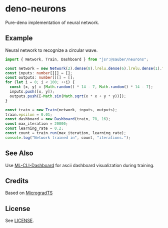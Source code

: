 # deno-neurons

Pure-deno implementation of neural network.

## Example

Neural network to recognize a circular wave.

```ts
import { Network, Train, Dashboard } from "jsr:@sauber/neurons";

const network = new Network(2).dense(8).lrelu.dense(6).lrelu.dense(1).tanh;
const inputs: number[][] = [];
const outputs: number[][] = [];
for (let i = 0; i < 100; ++i) {
  const [x, y] = [Math.random() * 14 - 7, Math.random() * 14 - 7];
  inputs.push([x, y]);
  outputs.push([-Math.sin(Math.sqrt(x * x + y * y))]);
}

const train = new Train(network, inputs, outputs);
train.epsilon = 0.01;
const dashboard = new Dashboard(train, 78, 16);
const max_iteration = 20000;
const learning_rate = 0.2;
const count = train.run(max_iteration, learning_rate);
console.log("Network trained in", count, "iterations.");
```

## See Also

Use [ML-CLI-Dashboard](https://github.com/sauber/deno-dashboard) for ascii dashboard visualization during training.

## Credits

Based on [MicrogradTS](https://github.com/trekhleb/micrograd-ts)

## License

See [LICENSE](./LICENSE).